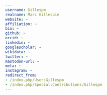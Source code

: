 ```yaml
---
username: Gillespm
realname: Marc Gillespie
website: ~
affiliation: ~
bio: ~
github: ~
orcid: ~
linkedin: ~
googlescholar: ~
wikidata: ~
twitter: ~
mastodon-url: ~
meta: ~
instagram: ~
redirect_from:
- /index.php/User:Gillespm
- /index.php/Special:Contributions/Gillespm
---
```

